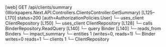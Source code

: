 [web] GET /api/clients/summary  (Workpapers.Next.API.Controllers.ClientsController.GetSummary)  [L125–L170] status=200 [auth=AuthorizationPolicies.User]
  └─ uses_client ClientRepository [L150]
  └─ uses_client ClientRepository [L128]
  └─ calls BinderRepository.ReadQuery [L140]
  └─ query Binder [L140]
    └─ reads_from Binders
  └─ impact_summary
    └─ entities 1 (writes=0, reads=1)
      └─ Binder writes=0 reads=1
    └─ clients 1
      └─ ClientRepository

